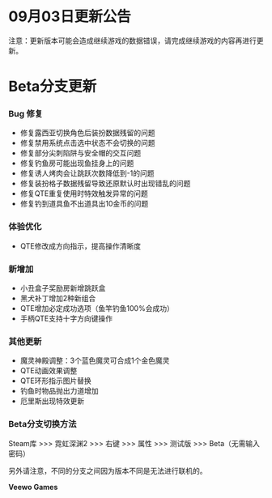 # 09月03日更新公告

注意：更新版本可能会造成继续游戏的数据错误，请完成继续游戏的内容再进行更新。

# Beta分支更新

### Bug 修复

* 修复露西亚切换角色后装扮数据残留的问题
* 修复禁用系统点击选中状态不会切换的问题
* 修复部分尖刺陷阱与安全帽的交互问题
* 修复钓鱼房可能出现鱼挂身上的问题
* 修复诱人烤肉会让跳跃次数降低到-1的问题
* 修复装扮格子数据残留导致还原默认时出现错乱的问题
* 修复QTE重复使用时特效触发异常的问题
* 修复钓到道具鱼不出道具出10金币的问题
### 体验优化

* QTE修改成方向指示，提高操作清晰度
### 新增加

* 小丑盒子奖励房新增跳跃盒
* 黑犬补丁增加2种新组合
* QTE增加必定成功选项（鱼竿钓鱼100%会成功）
* 手柄QTE支持十字方向键操作
### 其他更新

* 魔灵神殿调整：3个蓝色魔灵可合成1个金色魔灵
* QTE动画效果调整
* QTE环形指示图片替换
* 钓鱼时物品抛出力道增加
* 厄里斯出现特效更新
### Beta分支切换方法

Steam库 >>> 霓虹深渊2 >>> 右键 >>> 属性 >>> 测试版 >>> Beta（无需输入密码）

另外请注意，不同的分支之间因为版本不同是无法进行联机的。

**Veewo Games**


